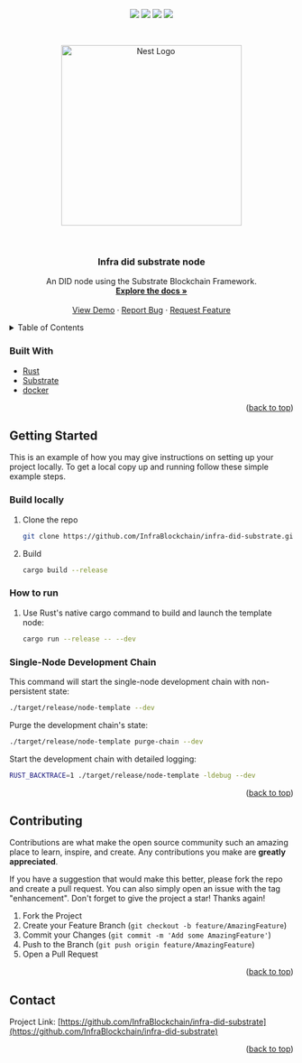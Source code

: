 <div id="top"></div>
<p align="center">
<img src=https://img.shields.io/github/stars/InfraBlockchain/infra-did-substrate?style=for-the-badge&logo=appveyor&color=blue />
<img src=https://img.shields.io/github/forks/InfraBlockchain/infra-did-substrate?style=for-the-badge&logo=appveyor&color=blue />
<img src=https://img.shields.io/github/issues/InfraBlockchain/infra-did-substrate?style=for-the-badge&logo=appveyor&color=informational />
<img src=https://img.shields.io/github/issues-pr/InfraBlockchain/infra-did-substrate?style=for-the-badge&logo=appveyor&color=informational />
</p>
<br />
<!-- PROJECT LOGO -->
<p align="center">
  <a href="https://substrate.io/" target="blank"><img src="https://cdn-images-1.medium.com/max/960/1*OQP5QAtLtrVCtNCKwB6GkQ.png" width="320" alt="Nest Logo" /></a>
</p>

<br />
<div align="center">
  <a href="https://github.com/InfraBlockchain/infra-did-substrate">
    <!-- <img src="images/logo.png" alt="Logo" width="80" height="80"> -->
  </a>

<h3 align="center">Infra did substrate node</h3>

  <p align="center">
    An DID node using the Substrate Blockchain Framework.
    <br />
    <a href="https://github.com/InfraBlockchain/infra-did-substrate"><strong>Explore the docs »</strong></a>
    <br />
    <br />
    <a href="https://github.com/InfraBlockchain/infra-did-substrate">View Demo</a>
    ·
    <a href="https://github.com/InfraBlockchain/infra-did-substrate/issues">Report Bug</a>
    ·
    <a href="https://github.com/InfraBlockchain/infra-did-substrate/issues">Request Feature</a>
  </p>
</div>

<!-- TABLE OF CONTENTS -->
<details>
  <summary>Table of Contents</summary>
  <ol>
    <li>
      <ul>
        <li><a href="#built-with">Built With</a></li>
      </ul>
    </li>
    <li>
      <a href="#getting-started">Getting Started</a>
      <ul>
        <li><a href="#installation">Installation</a></li>
      </ul>
    </li>
    <li><a href="#contributing">Contributing</a></li>
    <li><a href="#contact">Contact</a></li>
  </ol>
</details>

### Built With

- [Rust](https://www.rust-lang.org/)
- [Substrate](https://substrate.io/)
- [docker](https://www.docker.com/)

<p align="right">(<a href="#top">back to top</a>)</p>

<!-- GETTING STARTED -->

## Getting Started

This is an example of how you may give instructions on setting up your project locally.
To get a local copy up and running follow these simple example steps.

### Build locally

1. Clone the repo

   ```sh
   git clone https://github.com/InfraBlockchain/infra-did-substrate.git
   ```

2. Build
   ```sh
   cargo build --release
   ```

### How to run

1. Use Rust's native cargo command to build and launch the template node:

   ```sh
   cargo run --release -- --dev
   ```

### Single-Node Development Chain

This command will start the single-node development chain with non-persistent state:

```bash
./target/release/node-template --dev
```

Purge the development chain's state:

```bash
./target/release/node-template purge-chain --dev
```

Start the development chain with detailed logging:

```bash
RUST_BACKTRACE=1 ./target/release/node-template -ldebug --dev
```

<p align="right">(<a href="#top">back to top</a>)</p>

<!-- CONTRIBUTING -->

## Contributing

Contributions are what make the open source community such an amazing place to learn, inspire, and create. Any contributions you make are **greatly appreciated**.

If you have a suggestion that would make this better, please fork the repo and create a pull request. You can also simply open an issue with the tag "enhancement".
Don't forget to give the project a star! Thanks again!

1. Fork the Project
2. Create your Feature Branch (`git checkout -b feature/AmazingFeature`)
3. Commit your Changes (`git commit -m 'Add some AmazingFeature'`)
4. Push to the Branch (`git push origin feature/AmazingFeature`)
5. Open a Pull Request

<p align="right">(<a href="#top">back to top</a>)</p>

<!-- CONTACT -->

## Contact

Project Link: [https://github.com/InfraBlockchain/infra-did-substrate](https://github.com/InfraBlockchain/infra-did-substrate)

<p align="right">(<a href="#top">back to top</a>)</p>
